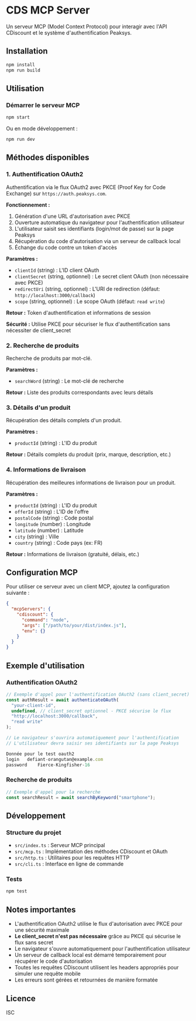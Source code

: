 # CDS MCP Server

Un serveur MCP (Model Context Protocol) pour interagir avec l'API CDiscount et le système d'authentification Peaksys.

## Installation

```bash
npm install
npm run build
```

## Utilisation

### Démarrer le serveur MCP

```bash
npm start
```

Ou en mode développement :

```bash
npm run dev
```

## Méthodes disponibles

### 1. Authentification OAuth2

Authentification via le flux OAuth2 avec PKCE (Proof Key for Code Exchange) sur `https://auth.peaksys.com`.

**Fonctionnement :**
1. Génération d'une URL d'autorisation avec PKCE
2. Ouverture automatique du navigateur pour l'authentification utilisateur
3. L'utilisateur saisit ses identifiants (login/mot de passe) sur la page Peaksys
4. Récupération du code d'autorisation via un serveur de callback local
5. Échange du code contre un token d'accès

**Paramètres :**
- `clientId` (string) : L'ID client OAuth
- `clientSecret` (string, optionnel) : Le secret client OAuth (non nécessaire avec PKCE)
- `redirectUri` (string, optionnel) : L'URI de redirection (défaut: `http://localhost:3000/callback`)
- `scope` (string, optionnel) : Le scope OAuth (défaut: `read write`)

**Retour :** Token d'authentification et informations de session

**Sécurité :** Utilise PKCE pour sécuriser le flux d'authentification sans nécessiter de client_secret

### 2. Recherche de produits

Recherche de produits par mot-clé.

**Paramètres :**
- `searchWord` (string) : Le mot-clé de recherche

**Retour :** Liste des produits correspondants avec leurs détails

### 3. Détails d'un produit

Récupération des détails complets d'un produit.

**Paramètres :**
- `productId` (string) : L'ID du produit

**Retour :** Détails complets du produit (prix, marque, description, etc.)

### 4. Informations de livraison

Récupération des meilleures informations de livraison pour un produit.

**Paramètres :**
- `productId` (string) : L'ID du produit
- `offerId` (string) : L'ID de l'offre
- `postalCode` (string) : Code postal
- `longitude` (number) : Longitude
- `latitude` (number) : Latitude
- `city` (string) : Ville
- `country` (string) : Code pays (ex: FR)

**Retour :** Informations de livraison (gratuité, délais, etc.)

## Configuration MCP

Pour utiliser ce serveur avec un client MCP, ajoutez la configuration suivante :

```json
{
  "mcpServers": {
    "cdiscount": {
      "command": "node",
      "args": ["/path/to/your/dist/index.js"],
      "env": {}
    }
  }
}
```

## Exemple d'utilisation

### Authentification OAuth2

```javascript
// Exemple d'appel pour l'authentification OAuth2 (sans client_secret)
const authResult = await authenticateOAuth(
  "your-client-id",
  undefined, // client_secret optionnel - PKCE sécurise le flux
  "http://localhost:3000/callback",
  "read write"
);

// Le navigateur s'ouvrira automatiquement pour l'authentification
// L'utilisateur devra saisir ses identifiants sur la page Peaksys

Donnée pour le test oauth2
login	defiant-orangutan@example.com
password	Fierce-Kingfisher-16
```

### Recherche de produits

```javascript
// Exemple d'appel pour la recherche
const searchResult = await searchByKeyword("smartphone");
```

## Développement

### Structure du projet

- `src/index.ts` : Serveur MCP principal
- `src/mcp.ts` : Implémentation des méthodes CDiscount et OAuth
- `src/http.ts` : Utilitaires pour les requêtes HTTP
- `src/cli.ts` : Interface en ligne de commande

### Tests

```bash
npm test
```

## Notes importantes

- L'authentification OAuth2 utilise le flux d'autorisation avec PKCE pour une sécurité maximale
- **Le client_secret n'est pas nécessaire** grâce au PKCE qui sécurise le flux sans secret
- Le navigateur s'ouvre automatiquement pour l'authentification utilisateur
- Un serveur de callback local est démarré temporairement pour récupérer le code d'autorisation
- Toutes les requêtes CDiscount utilisent les headers appropriés pour simuler une requête mobile
- Les erreurs sont gérées et retournées de manière formatée

## Licence

ISC